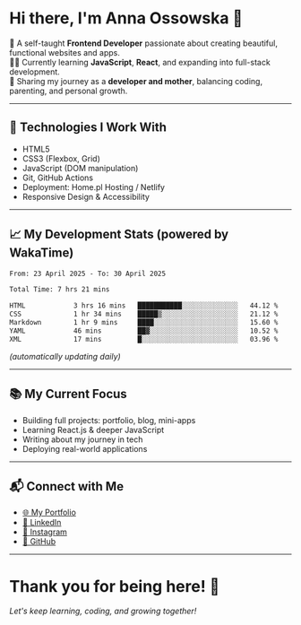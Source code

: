 # Hi there, I'm Anna Ossowska 👋

🌸 A self-taught **Frontend Developer** passionate about creating beautiful, functional websites and apps.  
👩‍💻 Currently learning **JavaScript**, **React**, and expanding into full-stack development.  
💬 Sharing my journey as a **developer and mother**, balancing coding, parenting, and personal growth.

---

## 🚀 Technologies I Work With
- HTML5
- CSS3 (Flexbox, Grid)
- JavaScript (DOM manipulation)
- Git, GitHub Actions
- Deployment: Home.pl Hosting / Netlify
- Responsive Design & Accessibility

---

## 📈 My Development Stats (powered by WakaTime)

<!--START_SECTION:waka-->

```txt
From: 23 April 2025 - To: 30 April 2025

Total Time: 7 hrs 21 mins

HTML            3 hrs 16 mins   ███████████░░░░░░░░░░░░░░   44.12 %
CSS             1 hr 34 mins    █████▒░░░░░░░░░░░░░░░░░░░   21.12 %
Markdown        1 hr 9 mins     ████░░░░░░░░░░░░░░░░░░░░░   15.60 %
YAML            46 mins         ██▓░░░░░░░░░░░░░░░░░░░░░░   10.52 %
XML             17 mins         █░░░░░░░░░░░░░░░░░░░░░░░░   03.96 %
```

<!--END_SECTION:waka-->

_(automatically updating daily)_

---

## 📚 My Current Focus

- Building full projects: portfolio, blog, mini-apps
- Learning React.js & deeper JavaScript
- Writing about my journey in tech
- Deploying real-world applications

---

## 📬 Connect with Me

- [🌐 My Portfolio](https://ossowska.tech)
- [💼 LinkedIn](https://linkedin.com/in/anna-ossowska-130493a0/)
- [📸 Instagram](https://instagram.com/wiedzma_w_korpo/)
- [🐙 GitHub](https://github.com/anka-oss)

---

# Thank you for being here! 🚀  
_Let's keep learning, coding, and growing together!_

